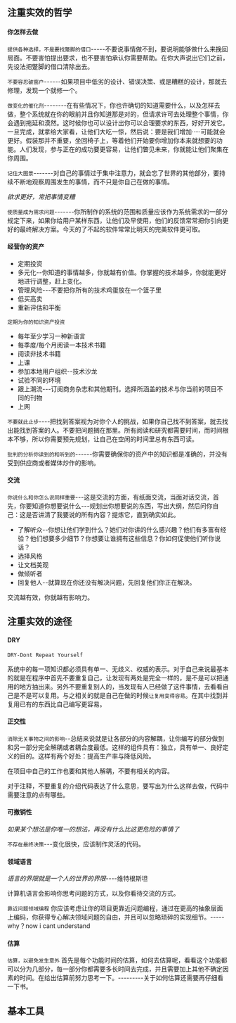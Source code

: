 ## 注重实效的哲学

#### 你怎样去做

`提供各种选择，不是要找蹩脚的借口`-----不要说事情做不到，要说明能够做什么来挽回局面。不要害怕提出要求，也不要害怕承认你需要帮助。在你大声说出它们之前，先设法把蹩脚的借口清除出去。

`不要容忍破窗户`------如果项目中低劣的设计、错误决策、或是糟糕的设计，那就去修理，发现一个就修一个。

`做变化的催化剂`--------在有些情况下，你也许确切的知道需要什么，以及怎样去做，整个系统就在你的眼前并且你知道那是对的，但请求许可去处理整个事情，你会遇到拖延和漠然。这时候你也可以设计出你可以合理要求的东西，好好开发它。一旦完成，就拿给大家看，让他们大吃一惊，然后说：要是我们增加·····可能就会更好。假装那并不重要，坐回椅子上，等着他们开始要你增加你本来就想要的功能。人们发现，参与正在的成功要更容易，让他们瞥见未来，你就能让他们聚集在你周围。

`记住大图景`-------对自己的事情过于集中注意力，就会忘了世界的其他部分，要持续不断地观察周围发生的事情，而不只是你自己在做的事情。

*欲求更好，常把事情变糟* 

`使质量成为需求问题`-------你所制作的系统的范围和质量应该作为系统需求的一部分规定下来，如果你给用户某样东西，让他们及早使用，他们的反馈常常把你引向更好的最终解决方案。今天的了不起的软件常常比明天的完美软件更可取。

#### 经营你的资产

- 定期投资
- 多元化--你知道的事情越多，你就越有价值。你掌握的技术越多，你就能更好地进行调整，赶上变化。
- 管理风险---不要把你所有的技术鸡蛋放在一个篮子里
- 低买高卖
- 重新评估和平衡

`定期为你的知识资产投资` 

- 每年至少学习一种新语言
- 每季度/每个月阅读一本技术书籍
- 阅读非技术书籍
- 上课
- 参加本地用户组织--技术沙龙
- 试验不同的环境
- 跟上潮流---订阅商务杂志和其他期刊。选择所涵盖的技术与你当前的项目不同的刊物
- 上网

`不要就此止步`----把找到答案视为对你个人的挑战，如果你自己找不到答案，就去找出能找到答案的人。不要把问题搁在那里。所有阅读和研究都需要时间，而时间根本不够，所以你需要预先规划，让自己在空闲的时间里总有东西可读。

`批判的分析你读到的和听到的`------你需要确保你的资产中的知识都是准确的，并没有受到供应商或者媒体炒作的影响。

#### 交流

`你说什么和你怎么说同样重要`---这是交流的方面，有纸面交流，当面对话交流，首先，你要知道你想要说什么---规划出你想要说的东西，写出大纲，然后问你自己：这是否讲清了我要说的所有内容？提炼它，直到确实如此。

* 了解听众--你想让他们学到什么？她们对你讲的什么感兴趣？他们有多富有经验？他们想要多少细节？你想要让谁拥有这些信息？你如何促使他们听你说话？
* 选择风格
* 让文档美观
* 做倾听者
* 回复他人--就算现在你还没有解决问题，先回复他们你正在解决。

交流越有效，你就越有影响力。

## 注重实效的途径

#### DRY

`DRY-Dont Repeat Yourself` 

系统中的每一项知识都必须具有单一、无歧义、权威的表示。对于自己来说最基本的就是在程序中首先不要重复自己，让发现有两处是完全一样的，是不是可以把通用的地方抽出来。另外不要重复别人的，当发现有人已经做了这件事情，去看看自己是不是可以复用。与之相关的就是自己在做的时候`让复用变得容易`。在其中找到并复用已有的东西比自己编写更容易。

#### 正交性

`消除无关事物之间的影响`--总结来说就是让各部分的内容解耦，让你编写的部分做到和另一部分完全解耦或者耦合度最低。这样的组件具有：独立，具有单一、良好定义的目的。这样有两个好处：提高生产率与降低风险。

在项目中自己的工作也要和其他人解耦，不要有相关的内容。

对于注释，不要重复的介绍代码表达了什么意思，要写出为什么这样去做，代码中需要注意的点有哪些。

#### 可撤销性

*如果某个想法是你唯一的想法，再没有什么比这更危险的事情了*

`不存在最终决策`---变化很快，应该制作灵活的代码。

#### 领域语言

*语言的界限就是一个人的世界的界限*----维特根斯坦

计算机语言会影响你思考问题的方式，以及你看待交流的方式。

`靠近问题领域编程` 你应该考虑让你的项目更靠近问题编程，通过在更高的抽象层面上编码，你获得专心解决领域问题的自由，并且可以忽略琐碎的实现细节。-----why？now i cant understand

#### 估算

`估算，以避免发生意外` 首先是每个功能时间的估算，如何去估算呢，看看这个功能都可以分为几部分，每一部分你都需要多长时间去完成，并且需要加上其他不确定因素的时间。在给出估算前努力思考一下。---------关于如何估算还需要再仔细看一下书。

## 基本工具



